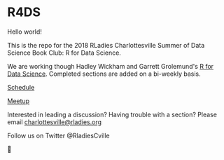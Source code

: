 # R4DS

Hello world!

This is the repo for the 2018 RLadies Charlottesville Summer of Data Science Book Club: R for Data Science.

We are working though Hadley Wickham and Garrett Grolemund's [R for Data Science](http://r4ds.had.co.nz/). Completed sections are added on a bi-weekly basis. 

[Schedule](https://github.com/RLadiesCharlottesville/R4DS/blob/master/schedule.Rmd)

[Meetup](https://www.meetup.com/rladies-charlottesville/)

Interested in leading a discussion? Having trouble with a section? Please email charlottesville@rladies.org

Follow us on Twitter @RladiesCville

:beer: